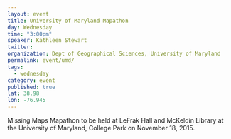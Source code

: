 ```yaml
---
layout: event
title: University of Maryland Mapathon
day: Wednesday
time: "3:00pm"
speaker: Kathleen Stewart
twitter: 
organization: Dept of Geographical Sciences, University of Maryland
permalink: event/umd/
tags: 
  - wednesday
category: event
published: true
lat: 38.98
lon: -76.945
---
```


Missing Maps Mapathon to be held at LeFrak Hall and McKeldin Library at the University of Maryland, College Park on November 18, 2015.
